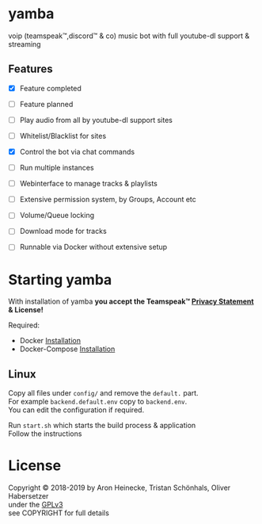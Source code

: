 # yamba
voip (teamspeak™,discord™ & co) music bot with full youtube-dl support & streaming

## Features

- [X] Feature completed
- [ ] Feature planned


- [ ] Play audio from all by youtube-dl support sites
- [ ] Whitelist/Blacklist for sites
- [X] Control the bot via chat commands
- [ ] Run multiple instances
- [ ] Webinterface to manage tracks & playlists
- [ ] Extensive permission system, by Groups, Account etc
- [ ] Volume/Queue locking
- [ ] Download mode for tracks
- [ ] Runnable via Docker without extensive setup

# Starting yamba

With installation of yamba **you accept the Teamspeak™ [Privacy Statement](https://www.teamspeak.com/en/privacy-and-terms/) & License!**  
  
Required:  
- Docker [Installation](https://docs.docker.com/install/#supported-platforms)  
- Docker-Compose [Installation](https://docs.docker.com/compose/install/)

## Linux

Copy all files under `config/` and remove the `default.` part.  
For example `backend.default.env` copy to `backend.env`.  
You can edit the configuration if required.

Run `start.sh` which starts the build process & application  
Follow the instructions
  


# License
Copyright © 2018-2019 by Aron Heinecke, Tristan Schönhals, Oliver Habersetzer  
under the [GPLv3](LICENSE)  
see COPYRIGHT for full details
